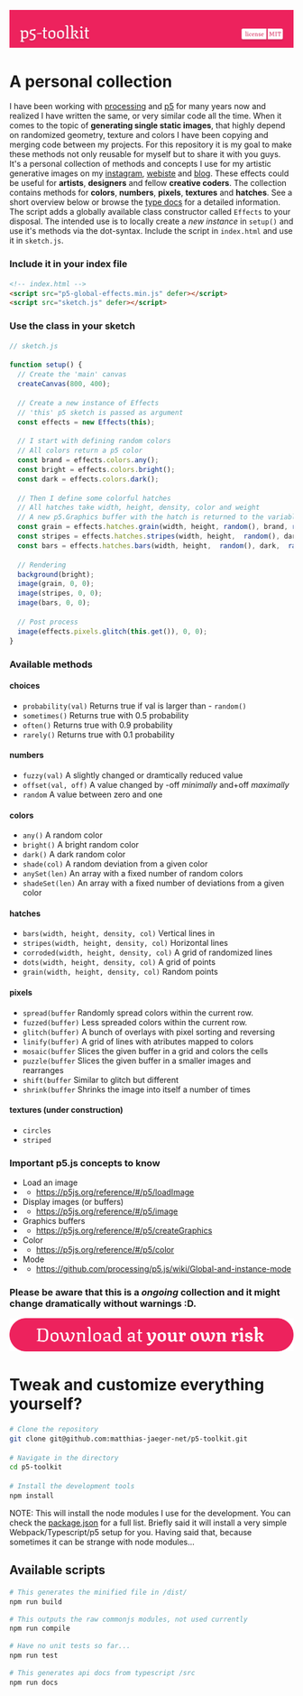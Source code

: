 ![p5-toolkit](svg/header.svg)

# A personal collection
I have been working with [processing](https://processing.org/) and [p5](https://p5js.org/) for many years now and realized I have written the same, or very similar code all the time. When it comes to the topic of **generating single static images**, that highly depend on randomized geometry, texture and colors I have been copying and merging code between my projects. For this repository it is my goal to make these methods not only reusable for myself but to share it with you guys. It's a personal collection of methods and concepts I use for my artistic generative images on my [instagram](https://www.instagram.com/_matthiasjaeger/), [webiste](https://matthias-jaaeger.net/) and [blog](https://rbs46.net/). These effects could be useful for **artists**, **designers** and fellow **creative coders**. The collection contains methods for **colors**, **numbers**, **pixels**, **textures** and **hatches**. See a short overview below or browse the [type docs](/docs) for a detailed information. The script adds a globally available class constructor called ``Effects`` to your disposal. The intended use is to locally create a *new instance* in ```setup()``` and use it's methods via the dot-syntax. Include the script in ```index.html``` and use it in ```sketch.js```.


### Include it in your index file
```html
<!-- index.html -->
<script src="p5-global-effects.min.js" defer></script>
<script src="sketch.js" defer></script>
```

### Use the class in your sketch
```javascript
// sketch.js

function setup() {
  // Create the 'main' canvas
  createCanvas(800, 400);

  // Create a new instance of Effects
  // 'this' p5 sketch is passed as argument
  const effects = new Effects(this);

  // I start with defining random colors
  // All colors return a p5 color
  const brand = effects.colors.any();
  const bright = effects.colors.bright();
  const dark = effects.colors.dark();

  // Then I define some colorful hatches
  // All hatches take width, height, density, color and weight
  // A new p5.Graphics buffer with the hatch is returned to the variable
  const grain = effects.hatches.grain(width, height, random(), brand, random(3));
  const stripes = effects.hatches.stripes(width, height,  random(), dark,  random(3));
  const bars = effects.hatches.bars(width, height,  random(), dark,  random(3));

  // Rendering
  background(bright);
  image(grain, 0, 0);
  image(stripes, 0, 0);
  image(bars, 0, 0);

  // Post process
  image(effects.pixels.glitch(this.get()), 0, 0);
}
```

### Available methods
#### choices
- ```probability(val)``` Returns true if val is larger than  - ```random()```
- ```sometimes()``` Returns true with 0.5 probability
- ```often()``` Returns true with 0.9 probability
- ```rarely()``` Returns true with 0.1 probability

#### numbers
- ```fuzzy(val)``` A slightly changed or dramtically reduced value
- ```offset(val, off)``` A value changed by -off *minimally* and+off *maximally*
- ```random``` A value between zero and one

#### colors
- ```any()``` A random color
- ```bright()``` A bright random color
- ```dark()``` A dark random color
- ```shade(col)``` A random deviation from a given color
- ```anySet(len)``` An array with a fixed number of random colors
- ```shadeSet(len)``` An array with a fixed number of deviations from a given color

#### hatches
- ```bars(width, height, density, col)``` Vertical lines in
- ```stripes(width, height, density, col)``` Horizontal lines
- ```corroded(width, height, density, col)``` A grid of randomized lines
- ```dots(width, height, density, col)``` A grid of points
- ```grain(width, height, density, col)``` Random points

#### pixels
- ```spread(buffer``` Randomly spread colors within the current row.
- ```fuzzed(buffer)``` Less spreaded colors within the current row.
- ```glitch(buffer)``` A bunch of overlays with pixel sorting and reversing
- ```linify(buffer)``` A grid of lines with atributes mapped to colors
- ```mosaic(buffer``` Slices the given buffer in a grid and colors the cells
- ```puzzle(buffer``` Slices the given buffer in a smaller images and rearranges
- ```shift(buffer``` Similar to glitch but different
- ```shrink(buffer``` Shrinks the image into itself a number of times

#### textures (under construction)
- ```circles```
- ```striped```



### Important p5.js concepts to know
- Load an image
- - https://p5js.org/reference/#/p5/loadImage
- Display images (or buffers)
- - https://p5js.org/reference/#/p5/image
- Graphics buffers
- - https://p5js.org/reference/#/p5/createGraphics
- Color
- - https://p5js.org/reference/#/p5/color
- Mode
- - https://github.com/processing/p5.js/wiki/Global-and-instance-mode


### Please be aware that this is a *ongoing* collection and it might change dramatically without warnings :D.
[![download](svg/download.svg)](https://github.com/matthias-jaeger-net/p5-toolkit/tree/main/dist "Download")


# Tweak and customize everything yourself?
```bash
# Clone the repository
git clone git@github.com:matthias-jaeger-net/p5-toolkit.git

# Navigate in the directory
cd p5-toolkit

# Install the development tools
npm install
```
NOTE: This will install the node modules I use for the development. You can check the [package.json](/package.json) for a full list. Briefly said it will install a very simple Webpack/Typescript/p5 setup for you. Having said that, because sometimes it can be strange with node modules...

## Available scripts
```bash
# This generates the minified file in /dist/
npm run build
```
```bash
# This outputs the raw commonjs modules, not used currently
npm run compile
```
```bash
# Have no unit tests so far...
npm run test
```
```bash
# This generates api docs from typescript /src
npm run docs
```